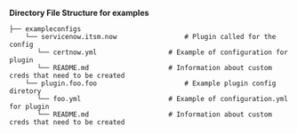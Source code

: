 <B>Directory File Structure for examples </B>

<pre class="line-number language-yaml"><code>├── exampleconfigs
    └── servicenow.itsm.now                 # Plugin called for the config
       └── certnow.yml                  # Example of configuration for plugin
       └── README.md                    # Information about custom creds that need to be created
    └── plugin.foo.foo                      # Example plugin config diretory
       └── foo.yml                      # Example of configuration.yml for plugin
       └── README.md                    # Information about custom creds that need to be created    
</code></pre>
